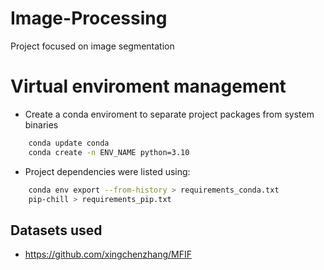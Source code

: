 # Image-Processing
Project focused on image segmentation

# Virtual enviroment management

- Create a conda enviroment to separate project packages from system binaries

```bash
    conda update conda
    conda create -n ENV_NAME python=3.10
```

- Project dependencies were listed using:

```bash
    conda env export --from-history > requirements_conda.txt
    pip-chill > requirements_pip.txt
```

## Datasets used

- https://github.com/xingchenzhang/MFIF